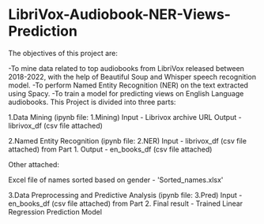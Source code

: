 # LibriVox-Audiobook-NER-Views-Prediction
The objectives of this project are:

-To mine data related to top audiobooks from LibriVox released between 2018-2022, with the help of Beautiful Soup and Whisper speech recognition model.
-To perform Named Entity Recognition (NER) on the text extracted using Spacy.
-To train a model for predicting views on English Language audiobooks.
This Project is divided into three parts:

1.Data Mining (ipynb file: 1.Mining) Input - Librivox archive URL Output - librivox_df (csv file attached)

2.Named Entity Recognition (ipynb file: 2.NER) Input - librivox_df (csv file attached) from Part 1. Output - en_books_df (csv file attached)

Other attached:

Excel file of names sorted based on gender - 'Sorted_names.xlsx'

3.Data Preprocessing and Predictive Analysis (ipynb file: 3.Pred) Input - en_books_df (csv file attached) from Part 2. 
Final result - Trained Linear Regression Prediction Model
